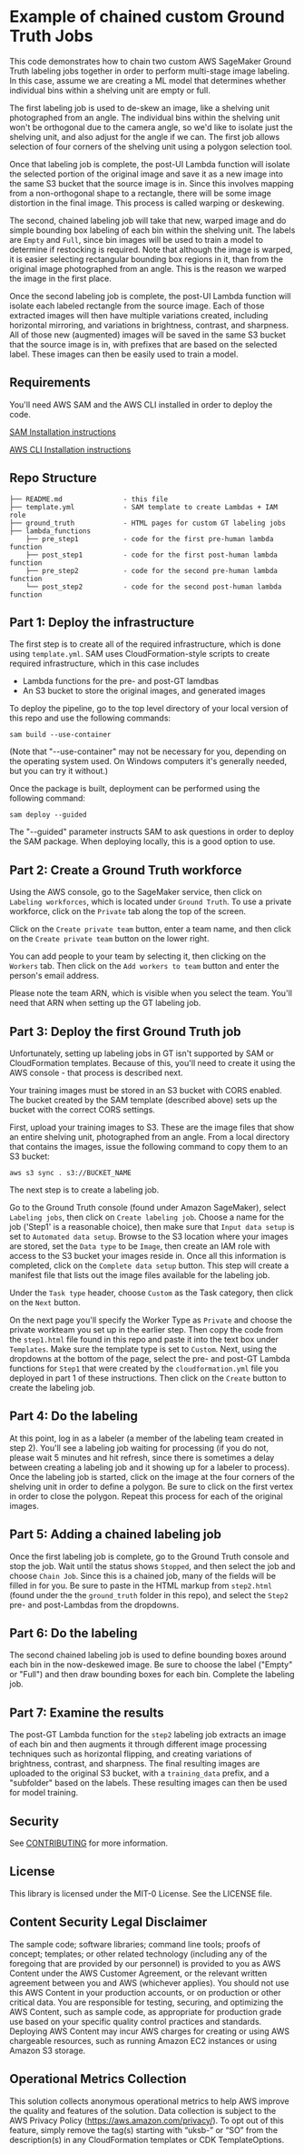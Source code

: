 # Example of chained custom Ground Truth Jobs

This code demonstrates how to chain two custom AWS SageMaker Ground Truth labeling jobs together in order to perform multi-stage image labeling. In this case, assume we are creating a ML model that determines whether individual bins within a shelving unit are empty or full.

The first labeling job is used to de-skew an image, like a shelving unit photographed from an angle. The individual bins within the shelving unit won't be orthogonal due to the camera angle, so we'd like to isolate just the shelving unit, and also adjust for the angle if we can. The first job allows selection of four corners of the shelving unit using a polygon selection tool.

Once that labeling job is complete, the post-UI Lambda function will isolate the selected portion of the original image and save it as a new image into the same S3 bucket that the source image is in. Since this involves mapping from a non-orthogonal shape to a rectangle, there will be some image distortion in the final image. This process is called warping or deskewing.

The second, chained labeling job will take that new, warped image and do simple bounding box labeling of each bin within the shelving unit. The labels are `Empty` and `Full`, since bin images will be used to train a model to determine if restocking is required. Note that although the image is warped, it is easier selecting rectangular bounding box regions in it, than from the original image photographed from an angle. This is the reason we warped the image in the first place.

Once the second labeling job is complete, the post-UI Lambda function will isolate each labeled rectangle from the source image. Each of those extracted images will then have multiple variations created, including horizontal mirroring, and variations in brightness, contrast, and sharpness. All of those new (augmented) images will be saved in the same S3 bucket that the source image is in, with prefixes that are based on the selected label. These images can then be easily used to train a model.

## Requirements
You'll need AWS SAM and the AWS CLI installed in order to deploy the code.

[SAM Installation instructions](https://aws.amazon.com/serverless/sam/)

[AWS CLI Installation instructions](https://aws.amazon.com/cli/)

## Repo Structure

  ```text
  ├── README.md               - this file
  ├── template.yml            - SAM template to create Lambdas + IAM role
  ├── ground_truth            - HTML pages for custom GT labeling jobs
  ├── lambda_functions
      ├── pre_step1           - code for the first pre-human lambda function
      ├── post_step1          - code for the first post-human lambda function
      ├── pre_step2           - code for the second pre-human lambda function
      └── post_step2          - code for the second post-human lambda function
  ```

## Part 1: Deploy the infrastructure

The first step is to create all of the required infrastructure, which is done using `template.yml`.  SAM uses CloudFormation-style scripts to create required infrastructure, which in this case includes

- Lambda functions for the pre- and post-GT lamdbas
- An S3 bucket to store the original images, and generated images

To deploy the pipeline, go to the top level directory of your local version of this repo and use the following commands:

`sam build --use-container`

(Note that "--use-container" may not be necessary for you, depending on the operating system used.  On Windows computers it's generally needed, but you can try it without.)

Once the package is built, deployment can be performed using the following command:

`sam deploy --guided`

The "--guided" parameter instructs SAM to ask questions in order to deploy the SAM package.  When deploying locally, this is a good option to use.


## Part 2: Create a Ground Truth workforce
Using the AWS console, go to the SageMaker service, then click on `Labeling workforces`, which is located under `Ground Truth`.  To use a private workforce, click on the `Private` tab along the top of the screen.

Click on the `Create private team` button, enter a team name, and then click on the `Create private team` button on the lower right.

You can add people to your team by selecting it, then clicking on the `Workers` tab.  Then click on the `Add workers to team` button and enter the person's email address.

Please note the team ARN, which is visible when you select the team.  You'll need that ARN when setting up the GT labeling job.

## Part 3: Deploy the first Ground Truth job

Unfortunately, setting up labeling jobs in GT isn't supported by SAM or CloudFormation templates.  Because of this, you'll need to create it using the AWS console - that process is described next.

Your training images must be stored in an S3 bucket with CORS enabled.  The bucket created by the SAM template (described above) sets up the bucket with the correct CORS settings.

First, upload your training images to S3. These are the image files that show an entire shelving unit, photographed from an angle.  From a local directory that contains the images, issue the following command to copy them to an S3 bucket:

`aws s3 sync . s3://BUCKET_NAME`

The next step is to create a labeling job.

Go to the Ground Truth console (found under Amazon SageMaker), select `Labeling jobs`, then click on `Create labeling job`.  Choose a name for the job ('Step1' is a reasonable choice), then make sure that `Input data setup` is set to `Automated data setup`.  Browse to the S3 location where your images are stored, set the `Data type` to be `Image`, then create an IAM role with access to the S3 bucket your images reside in.  Once all this information is completed, click on the `Complete data setup` button.  This step will create a manifest file that lists out the image files available for the labeling job.

Under the `Task type` header, choose `Custom` as the Task category, then click on the `Next` button.

On the next page you'll specify the Worker Type as `Private` and choose the private workteam you set up in the earlier step.  Then copy the code from the `step1.html` file found in this repo and paste it into the text box under `Templates`.  Make sure the template type is set to `Custom`.  Next, using the dropdowns at the bottom of the page, select the pre- and post-GT Lambda functions for `Step1` that were created by the `cloudformation.yml` file you deployed in part 1 of these instructions.  Then click on the `Create` button to create the labeling job.

## Part 4: Do the labeling

At this point, log in as a labeler (a member of the labeling team created in step 2). You'll see a labeling job waiting for processing (if you do not, please wait 5 minutes and hit refresh, since there is sometimes a delay between creating a labeling job and it showing up for a labeler to process). Once the labeling job is started, click on the image at the four corners of the shelving unit in order to define a polygon. Be sure to click on the first vertex in order to close the polygon. Repeat this process for each of the original images.

## Part 5: Adding a chained labeling job

Once the first labeling job is complete, go to the Ground Truth console and stop the job. Wait until the status shows `Stopped`, and then select the job and choose `Chain Job`.  Since this is a chained job, many of the fields will be filled in for you. Be sure to paste in the HTML markup from `step2.html` (found under the the `ground_truth` folder in this repo), and select the `Step2` pre- and post-Lambdas from the dropdowns.

## Part 6: Do the labeling

The second chained labeling job is used to define bounding boxes around each bin in the now-deskewed image. Be sure to choose the label ("Empty" or "Full") and then draw bounding boxes for each bin.  Complete the labeling job.

## Part 7: Examine the results

The post-GT Lambda function for the `step2` labeling job extracts an image of each bin and then augments it through different image processing techniques such as horizontal flipping, and creating variations of brightness, contrast, and sharpness. The final resulting images are uploaded to the original S3 bucket, with a `training_data` prefix, and a "subfolder" based on the labels. These resulting images can then be used for model training.

## Security

See [CONTRIBUTING](CONTRIBUTING.md#security-issue-notifications) for more information.

## License

This library is licensed under the MIT-0 License. See the LICENSE file.

## Content Security Legal Disclaimer
The sample code; software libraries; command line tools; proofs of concept; templates; or other related technology (including any of the foregoing that are provided by our personnel) is provided to you as AWS Content under the AWS Customer Agreement, or the relevant written agreement between you and AWS (whichever applies). You should not use this AWS Content in your production accounts, or on production or other critical data. You are responsible for testing, securing, and optimizing the AWS Content, such as sample code, as appropriate for production grade use based on your specific quality control practices and standards. Deploying AWS Content may incur AWS charges for creating or using AWS chargeable resources, such as running Amazon EC2 instances or using Amazon S3 storage.

## Operational Metrics Collection
This solution collects anonymous operational metrics to help AWS improve the quality and features of the solution. Data collection is subject to the AWS Privacy Policy (https://aws.amazon.com/privacy/). To opt out of this feature, simply remove the tag(s) starting with “uksb-” or “SO” from the description(s) in any CloudFormation templates or CDK TemplateOptions.
